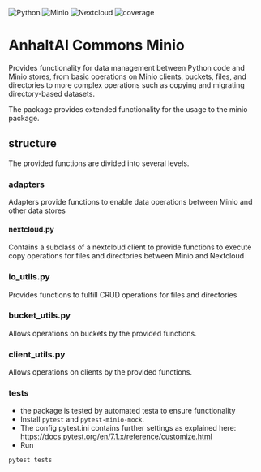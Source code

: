 ![Python](https://img.shields.io/badge/python-3.12-blue.svg)
![Minio](https://img.shields.io/badge/minio-7.2.7-red.svg)
![Nextcloud](https://img.shields.io/badge/nc_py_api-0.17.1-black.svg)
![coverage](https://gitlab.hs-anhalt.de/ki/projekte/anhaltai-commons/commons-minio/badges/main/coverage.svg?job=pytest)

# AnhaltAI Commons Minio
Provides functionality for data management between Python code and Minio stores, 
from basic operations on Minio clients, buckets, files, and directories to more complex 
operations such as copying and migrating directory-based datasets.

The package provides extended functionality for the usage to the minio package.

## structure
The provided functions are divided into several levels.

### adapters
Adapters provide functions to enable data operations between Minio and other data stores

#### nextcloud.py
Contains a subclass of a nextcloud client to provide functions to execute copy 
operations for files and directories between Minio and Nextcloud

### io_utils.py
Provides functions to fulfill CRUD operations for files and directories

### bucket_utils.py
Allows operations on buckets by the provided functions.

### client_utils.py
Allows operations on clients by the provided functions.

### tests
- the package is tested by automated testa to ensure functionality
- Install ``pytest`` and ``pytest-minio-mock``.
- The config pytest.ini contains further settings as explained here: 
https://docs.pytest.org/en/7.1.x/reference/customize.html
- Run
````shell
pytest tests
````